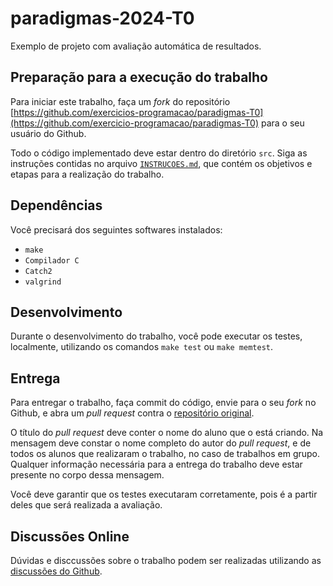 paradigmas-2024-T0
====================

Exemplo de projeto com avaliação automática de resultados.

Preparação para a execução do trabalho
--------------------------------------

Para iniciar este trabalho, faça um _fork_ do repositório 
[https://github.com/exercicios-programacao/paradigmas-T0](https://github.com/exercicio-programacao/paradigmas-T0)
para o seu usuário do Github.

Todo o código implementado deve estar dentro do diretório `src`. Siga as 
instruções contidas no arquivo [`INSTRUCOES.md`](INSTRUCOES.md), que contém
os objetivos e etapas para a realização do trabalho.


Dependências
------------

Você precisará dos seguintes softwares instalados:
* `make`
* `Compilador C`
* `Catch2`
* `valgrind`


Desenvolvimento
---------------

Durante o desenvolvimento do trabalho, você pode executar os testes, 
localmente, utilizando os comandos `make test` ou `make memtest`.


Entrega
-------

Para entregar o trabalho, faça commit do código, envie para o seu _fork_ no 
Github, e abra um _pull request_ contra o
[repositório original](https://github.com/exercicios-programacao/paradigmas-t0).

O título do _pull request_ deve conter o nome do aluno que o está criando. 
Na mensagem deve constar o nome completo do autor do _pull request_, e de 
todos os alunos que realizaram o trabalho, no caso de trabalhos em grupo. 
Qualquer informação necessária para a entrega do trabalho deve estar 
presente no corpo dessa mensagem.

Você deve garantir que os testes executaram corretamente, pois é a partir
deles que será realizada a avaliação.


Discussões Online
-----------------

Dúvidas e disccussões sobre o trabalho podem ser realizadas utilizando as
[discussões do Github](https://github.com/exercicio-programacao/paradigmas-t0/discussions).
